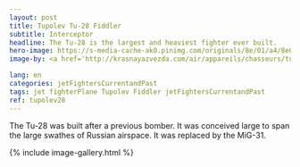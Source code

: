 ```yaml
---
layout: post
title: Tupolev Tu-28 Fiddler
subtitle: Interceptor
headline: The Tu-28 is the largest and heaviest fighter ever built.
hero-image: https://s-media-cache-ak0.pinimg.com/originals/8e/01/a4/8e01a4d8d463fd55ab954a5c6367bba6.jpg
image-by: <a href='http://krasnayazvezda.com/air/appareils/chasseurs/tu128.php' target='_new'>Rare cliché de Tu-128 vu de dessus.</a> Photo by G. F. Petrov

lang: en
categories: jetFightersCurrentandPast
tags: jet fighterPlane Tupolev Fiddler jetFightersCurrentandPast
ref: tupolev28
---
```

The Tu-28 was built after a previous bomber. It was conceived large to span the large swathes of Russian airspace. It was replaced by the MiG-31.

{% include image-gallery.html %}
